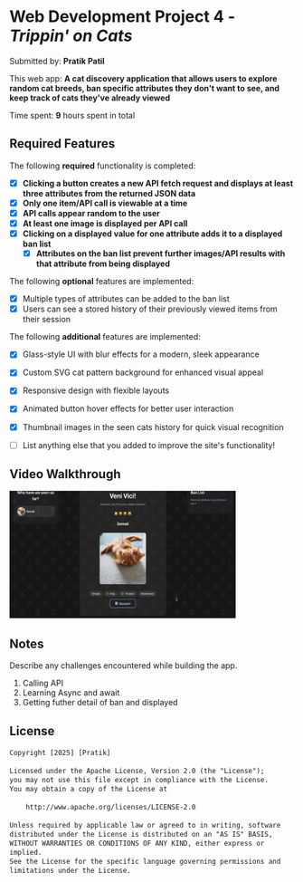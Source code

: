 # Web Development Project 4 - *Trippin' on Cats*

Submitted by: **Pratik Patil**

This web app: **A cat discovery application that allows users to explore random cat breeds, ban specific attributes they don't want to see, and keep track of cats they've already viewed**

Time spent: **9** hours spent in total

## Required Features

The following **required** functionality is completed:

- [x] **Clicking a button creates a new API fetch request and displays at least three attributes from the returned JSON data**
- [x] **Only one item/API call is viewable at a time**
- [x] **API calls appear random to the user**
- [x] **At least one image is displayed per API call**
- [x] **Clicking on a displayed value for one attribute adds it to a displayed ban list**
  - [x] **Attributes on the ban list prevent further images/API results with that attribute from being displayed**

The following **optional** features are implemented:

- [x] Multiple types of attributes can be added to the ban list
- [x] Users can see a stored history of their previously viewed items from their session

The following **additional** features are implemented:

* [x] Glass-style UI with blur effects for a modern, sleek appearance
* [x] Custom SVG cat pattern background for enhanced visual appeal
* [x] Responsive design with flexible layouts
* [x] Animated button hover effects for better user interaction
* [x] Thumbnail images in the seen cats history for quick visual recognition

* [ ] List anything else that you added to improve the site's functionality!

## Video Walkthrough

<img src="https://github.com/github-pratik/CodePath-week5-trippin-on-Cats/blob/main/Project%204.gif" alt="Demo Walkthrough" width="400">

## Notes

Describe any challenges encountered while building the app.
1. Calling API
2. Learning Async and await
3. Getting futher detail of ban and displayed 


## License

    Copyright [2025] [Pratik]

    Licensed under the Apache License, Version 2.0 (the "License");
    you may not use this file except in compliance with the License.
    You may obtain a copy of the License at

        http://www.apache.org/licenses/LICENSE-2.0

    Unless required by applicable law or agreed to in writing, software
    distributed under the License is distributed on an "AS IS" BASIS,
    WITHOUT WARRANTIES OR CONDITIONS OF ANY KIND, either express or implied.
    See the License for the specific language governing permissions and
    limitations under the License.
